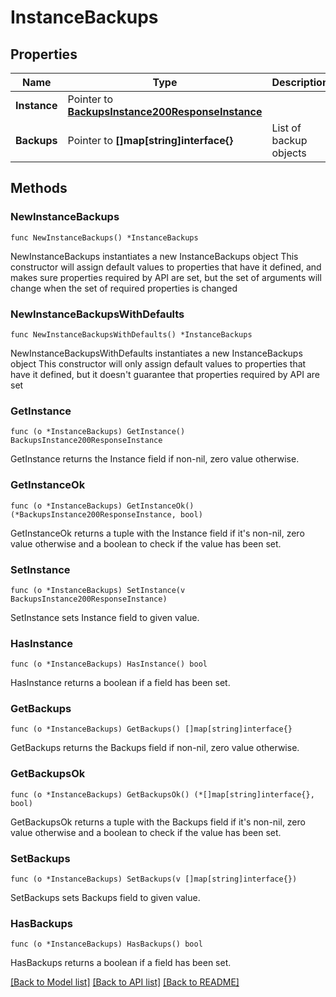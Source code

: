 # InstanceBackups

## Properties

Name | Type | Description | Notes
------------ | ------------- | ------------- | -------------
**Instance** | Pointer to [**BackupsInstance200ResponseInstance**](BackupsInstance200ResponseInstance.md) |  | [optional] 
**Backups** | Pointer to **[]map[string]interface{}** | List of backup objects | [optional] 

## Methods

### NewInstanceBackups

`func NewInstanceBackups() *InstanceBackups`

NewInstanceBackups instantiates a new InstanceBackups object
This constructor will assign default values to properties that have it defined,
and makes sure properties required by API are set, but the set of arguments
will change when the set of required properties is changed

### NewInstanceBackupsWithDefaults

`func NewInstanceBackupsWithDefaults() *InstanceBackups`

NewInstanceBackupsWithDefaults instantiates a new InstanceBackups object
This constructor will only assign default values to properties that have it defined,
but it doesn't guarantee that properties required by API are set

### GetInstance

`func (o *InstanceBackups) GetInstance() BackupsInstance200ResponseInstance`

GetInstance returns the Instance field if non-nil, zero value otherwise.

### GetInstanceOk

`func (o *InstanceBackups) GetInstanceOk() (*BackupsInstance200ResponseInstance, bool)`

GetInstanceOk returns a tuple with the Instance field if it's non-nil, zero value otherwise
and a boolean to check if the value has been set.

### SetInstance

`func (o *InstanceBackups) SetInstance(v BackupsInstance200ResponseInstance)`

SetInstance sets Instance field to given value.

### HasInstance

`func (o *InstanceBackups) HasInstance() bool`

HasInstance returns a boolean if a field has been set.

### GetBackups

`func (o *InstanceBackups) GetBackups() []map[string]interface{}`

GetBackups returns the Backups field if non-nil, zero value otherwise.

### GetBackupsOk

`func (o *InstanceBackups) GetBackupsOk() (*[]map[string]interface{}, bool)`

GetBackupsOk returns a tuple with the Backups field if it's non-nil, zero value otherwise
and a boolean to check if the value has been set.

### SetBackups

`func (o *InstanceBackups) SetBackups(v []map[string]interface{})`

SetBackups sets Backups field to given value.

### HasBackups

`func (o *InstanceBackups) HasBackups() bool`

HasBackups returns a boolean if a field has been set.


[[Back to Model list]](../README.md#documentation-for-models) [[Back to API list]](../README.md#documentation-for-api-endpoints) [[Back to README]](../README.md)


